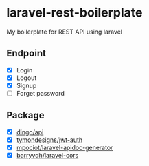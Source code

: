 # laravel-rest-boilerplate
My boilerplate for REST API using laravel

## Endpoint
* [x] Login
* [x] Logout
* [x] Signup
* [ ] Forget password

## Package
* [x] [dingo/api](https://github.com/dingo/api)
* [x] [tymondesigns/jwt-auth](https://github.com/tymondesigns/jwt-auth)
* [x] [mpociot/laravel-apidoc-generator](https://github.com/mpociot/laravel-apidoc-generator)
* [x] [barryvdh/laravel-cors](https://github.com/barryvdh/laravel-cors)

